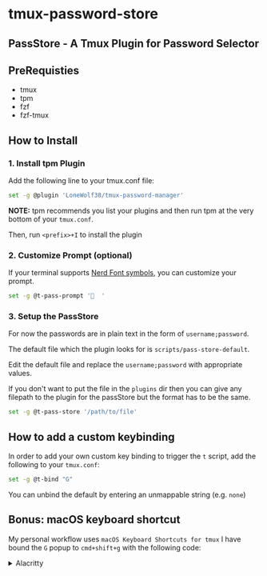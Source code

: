 # tmux-password-store


## PassStore - A Tmux Plugin for Password Selector

## PreRequisties
- tmux
- tpm
- fzf
- fzf-tmux



## How to Install

### 1. Install tpm Plugin

Add the following line to your tmux.conf file:

```sh 
set -g @plugin 'LoneWolf38/tmux-password-manager'
```

**NOTE:** tpm recommends you list your plugins and then run tpm at the very bottom of your `tmux.conf`.

Then, run `<prefix>+I` to install the plugin


### 2. Customize Prompt (optional)

If your terminal supports [Nerd Font symbols](https://www.nerdfonts.com/), you can customize your prompt.

```sh
set -g @t-pass-prompt '  '
```

### 3. Setup the PassStore

For now the passwords are in plain text in the form of `username;password`.

The default file which the plugin looks for is `scripts/pass-store-default`.

Edit the default file and replace the `username;password` with appropriate values. 

If you don't want to put the file in the `plugins` dir then you can give any filepath to the plugin for the passStore but the format has to be the same.

```sh
set -g @t-pass-store '/path/to/file' 
```

## How to add a custom keybinding

In order to add your own custom key binding to trigger the `t` script, add the following to your `tmux.conf`:

```sh
set -g @t-bind "G"
```

You can unbind the default by entering an unmappable string (e.g. `none`)

## Bonus: macOS keyboard shortcut

My personal workflow uses `macOS Keyboard Shortcuts for tmux`
I have bound the `G` popup to `cmd+shift+g` with the following code:

<details>
<summary>Alacritty</summary>

Add the following line to your `alacritty.yml`

```yml
key_bindings:
  - { key: G, mods: Command|Shift, chars: "\x02G" } # open the tmux-password-manager popup
```

</details>




